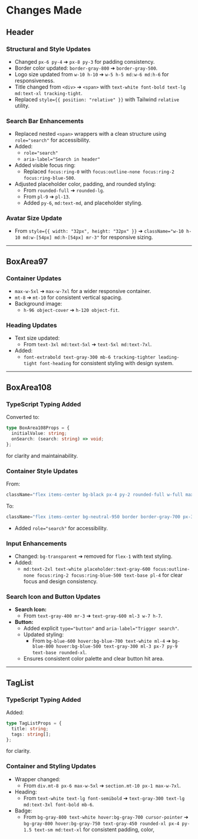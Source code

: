 # Changes Made

## Header

### Structural and Style Updates

- Changed `px-6 py-4` ➔ `px-8 py-3` for padding consistency.
- Border color updated: `border-gray-800` ➔ `border-gray-500`.
- Logo size updated from `w-10 h-10` ➔ `w-5 h-5 md:w-6 md:h-6` for responsiveness.
- Title changed from `<div>` ➔ `<span>` with `text-white font-bold text-lg md:text-xl tracking-tight`.
- Replaced `style={{ position: "relative" }}` with Tailwind `relative` utility.

### Search Bar Enhancements

- Replaced nested `<span>` wrappers with a clean structure using `role="search"` for accessibility.
- Added:
  - `role="search"`
  - `aria-label="Search in header"`
- Added visible focus ring:
  - Replaced `focus:ring-0` with `focus:outline-none focus:ring-2 focus:ring-blue-500`.
- Adjusted placeholder color, padding, and rounded styling:
  - From `rounded-full` ➔ `rounded-lg`.
  - From `pl-9` ➔ `pl-13`.
  - Added `py-6`, `md:text-md`, and placeholder styling.

### Avatar Size Update

- From `style={{ width: "32px", height: "32px" }}` ➔ `className="w-10 h-10 md:w-[54px] md:h-[54px] mr-3"` for responsive sizing.

---

## BoxArea97

### Container Updates

- `max-w-5xl` ➔ `max-w-7xl` for a wider responsive container.
- `mt-8` ➔ `mt-10` for consistent vertical spacing.
- Background image:
  - `h-96 object-cover` ➔ `h-120 object-fit`.

### Heading Updates

- Text size updated:
  - From `text-3xl md:text-5xl` ➔ `text-5xl md:text-7xl`.
- Added:
  - `font-extrabold text-gray-300 mb-6 tracking-tighter leading-tight font-heading` for consistent styling with design system.

---

## BoxArea108

### TypeScript Typing Added

Converted to:
```ts
type BoxArea108Props = {
  initialValue: string;
  onSearch: (search: string) => void;
};
```
for clarity and maintainability.

### Container Style Updates

From:
```ts
className="flex items-center bg-black px-4 py-2 rounded-full w-full max-w-xl mt-6 shadow-lg"
```
To:
```ts
className="flex items-center bg-neutral-950 border border-gray-700 px-3 py-3 rounded-2xl w-full max-w-2xl shadow-md"
```
- Added `role="search"` for accessibility.

### Input Enhancements

- Changed: `bg-transparent` ➔ removed for `flex-1` with text styling.
- Added:
  - `md:text-2xl text-white placeholder:text-gray-600 focus:outline-none focus:ring-2 focus:ring-blue-500 text-base pl-4` for clear focus and design consistency.

### Search Icon and Button Updates

- **Search Icon:**
  - From `text-gray-400 mr-3` ➔ `text-gray-600 ml-3 w-7 h-7`.
- **Button:**
  - Added explicit `type="button"` and `aria-label="Trigger search"`.
  - Updated styling:
    - From `bg-blue-600 hover:bg-blue-700 text-white ml-4` ➔ `bg-blue-800 hover:bg-blue-500 text-gray-300 ml-3 px-7 py-9 text-base rounded-xl`.
  - Ensures consistent color palette and clear button hit area.

---

## TagList

### TypeScript Typing Added

Added:
```ts
type TagListProps = {
  title: string;
  tags: string[];
};
```
for clarity.

### Container and Styling Updates

- Wrapper changed:
  - From `div.mt-8 px-6 max-w-5xl` ➔ `section.mt-10 px-1 max-w-7xl`.
- Heading:
  - From `text-white text-lg font-semibold` ➔ `text-gray-300 text-lg md:text-3xl font-bold mb-6`.
- Badge:
  - From `bg-gray-800 text-white hover:bg-gray-700 cursor-pointer` ➔ `bg-gray-800 hover:bg-gray-750 text-gray-450 rounded-xl px-4 py-1.5 text-sm md:text-xl` for consistent padding, color,